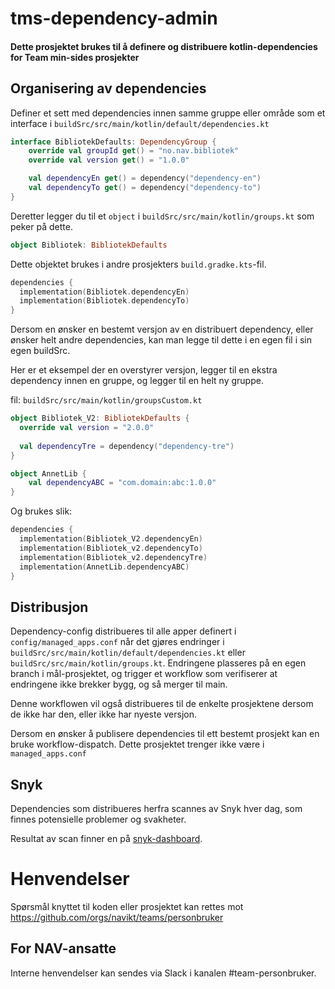 # tms-dependency-admin

#### Dette prosjektet brukes til å definere og distribuere kotlin-dependencies for Team min-sides prosjekter 

## Organisering av dependencies

Definer et sett med dependencies innen samme gruppe eller område som et interface i `buildSrc/src/main/kotlin/default/dependencies.kt`

``` kotlin
interface BibliotekDefaults: DependencyGroup {
    override val groupId get() = "no.nav.bibliotek"
    override val version get() = "1.0.0"

    val dependencyEn get() = dependency("dependency-en")
    val dependencyTo get() = dependency("dependency-to")
}
```

Deretter legger du til et `object` i `buildSrc/src/main/kotlin/groups.kt` som peker på dette.

``` kotlin
object Bibliotek: BibliotekDefaults
```

Dette objektet brukes i andre prosjekters `build.gradke.kts`-fil.

```kotlin
dependencies {
  implementation(Bibliotek.dependencyEn)
  implementation(Bibliotek.dependencyTo)
}
```

Dersom en ønsker en bestemt versjon av en distribuert dependency, eller ønsker helt andre dependencies, kan man legge
til dette i en egen fil i sin egen buildSrc.

Her er et eksempel der en overstyrer versjon, legger til en ekstra dependency innen en gruppe, og legger til en helt ny gruppe.

fil: `buildSrc/src/main/kotlin/groupsCustom.kt`
```kotlin
object Bibliotek_V2: BibliotekDefaults { 
  override val version = "2.0.0"
  
  val dependencyTre = dependency("dependency-tre")
}

object AnnetLib {
    val dependencyABC = "com.domain:abc:1.0.0"
}
```

Og brukes slik:
```kotlin
dependencies {
  implementation(Bibliotek_V2.dependencyEn)
  implementation(Bibliotek_v2.dependencyTo)
  implementation(Bibliotek_v2.dependencyTre)
  implementation(AnnetLib.dependencyABC)
}
```

## Distribusjon

Dependency-config distribueres til alle apper definert i `config/managed_apps.conf` når det gjøres endringer i
`buildSrc/src/main/kotlin/default/dependencies.kt` eller `buildSrc/src/main/kotlin/groups.kt`. Endringene plasseres på
en egen branch i mål-prosjektet, og trigger et workflow som verifiserer at endringene ikke brekker bygg, og så merger til main.

Denne workflowen vil også distribueres til de enkelte prosjektene dersom de ikke har den, eller ikke har nyeste versjon.

Dersom en ønsker å publisere dependencies til ett bestemt prosjekt kan en bruke workflow-dispatch. Dette prosjektet trenger ikke
være i `managed_apps.conf`

## Snyk

Dependencies som distribueres herfra scannes av Snyk hver dag, som finnes potensielle problemer og svakheter. 

Resultat av scan finner en på [snyk-dashboard](https://app.snyk.io/org/min-side/project/892828c4-26f8-4a18-be25-7f37aa4e9574).

# Henvendelser

Spørsmål knyttet til koden eller prosjektet kan rettes mot https://github.com/orgs/navikt/teams/personbruker

## For NAV-ansatte

Interne henvendelser kan sendes via Slack i kanalen #team-personbruker.

